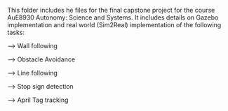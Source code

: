 This folder includes he files for the final capstone project for the course AuE8930 Autonomy: Science and Systems. It includes details on Gazebo implementation and real world (Sim2Real) implementation of the following tasks:

--> Wall following

--> Obstacle Avoidance

--> Line following

--> Stop sign detection

--> April Tag tracking

